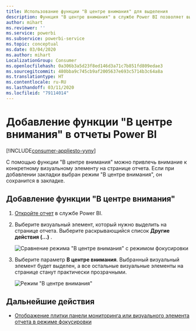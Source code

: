 ```yaml
---
title: Использование функции "В центре внимания" для выделения
description: Функция "В центре внимания" в службе Power BI позволяет выделить важные данные и полезные сведения.
author: mihart
ms.reviewer: ''
ms.service: powerbi
ms.subservice: powerbi-service
ms.topic: conceptual
ms.date: 03/04/2020
ms.author: mihart
LocalizationGroup: Consumer
ms.openlocfilehash: 0a306b3a5d23f8ed146d3a71c7b851fd809edae3
ms.sourcegitcommit: 480bba9c745cb9af2005637e693c5714b3c64a8a
ms.translationtype: HT
ms.contentlocale: ru-RU
ms.lasthandoff: 03/11/2020
ms.locfileid: "79114014"
---
```

# <a name="add-spotlights-to-power-bi-reports"></a>Добавление функции "В центре внимания" в отчеты Power BI

[!INCLUDE[consumer-appliesto-yyny](../includes/consumer-appliesto-yyny.md)]

С помощью функции "В центре внимания" можно привлечь внимание к конкретному визуальному элементу на странице отчета.  Если при добавлении закладки выбран режим "В центре внимания", он сохранится в закладке.

## <a name="add-a-spotlight"></a>Добавление функции "В центре внимания"

1. [Откройте отчет](end-user-report-open.md) в службе Power BI.

2. Выберите визуальный элемент, который нужно выделить на странице отчета. Выберите раскрывающийся список **Другие действия (...)** .  

    ![Сравнение режима "В центре внимания" с режимом фокусировки](media/end-user-spotlight/power-bi-spotlight.png)

3. Выберите параметр **В центре внимания**. Выбранный визуальный элемент будет выделен, а все остальные визуальные элементы на странице станут практически прозрачными. 

    ![Режим "В центре внимания"](media/end-user-spotlight/power-bi-spotlighted.png)



## <a name="next-steps"></a>Дальнейшие действия

* [Отображение плитки панели мониторинга или визуального элемента отчета в режиме фокусировки](end-user-focus.md)

